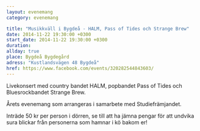 ```yaml
---
layout: evenemang
category: evenemang

title: "Musikkväll i Bygdeå - HALM, Pass of Tides och Strange Brew"
date: 2014-11-22 19:30:00 +0300
start_date: 2014-11-22 19:30:00 +0300
duration: 
allday: true
place: Bygdeå Bygdegård
adress: "Kustlandsvägen 48 Bygdeå"
href: https://www.facebook.com/events/320282544843603/
---
```


Livekonsert med country bandet HALM, popbandet Pass of Tides och Bluesrockbandet Strange Brew.

Årets evenemang som arrangeras i samarbete med Studiefrämjandet.

Inträde 50 kr per person i dörren, se till att ha jämna pengar för att undvika sura blickar från personerna som hamnar i kö bakom er!
